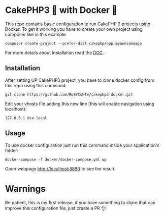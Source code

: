 # CakePHP3 🍰 with Docker 🐳
This repo contains basic configuration to run CakePHP 3 projects using Docker.
To get it working you have to create your own project using composer like in this example:

```composer create-project --prefer-dist cakephp/app myawesomeapp```

For more details about installation read the [DOC](https://book.cakephp.org/3.0/en/installation.html).

## Installation
After setting UP CakePHP3 project, you have to clone docker config from this repo using this command:

```
git clone https://github.com/RoBYCoNTe/cakephp3-docker.git
```

Edit your vhosts file adding this new line (this will enable navigation using localhost):
```
127.0.0.1 dev.local
```

## Usage
To use docker configuration just run this command inside your application's folder:

```
docker-compose -f docker/docker-compose.yml up
```

Open webpage [http://localhost:8880](http://localhost:8880) to see the result. 

# Warnings
Be patient, this is my first release, if you have something to share that can improve
this configuration file, just create a PR 👌!